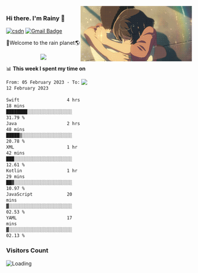 <img  align='right' height="150" src="https://github.com/LikeRainDay/LikeRainDay/blob/master/pic/img_rain_1.gif?raw=true">



### Hi there. I'm Rainy :lemon:

[![csdn](https://img.shields.io/badge/-csdn-c14438?style=flat-square&logo=c&logoColor=white)](https://blog.csdn.net/qq_15807167)
[![Gmail Badge](https://img.shields.io/badge/-gmail-c14438?style=flat-square&logo=Gmail&logoColor=white&link=mailto:houshuai0816@gmail.com)](mailto:houshuai0816@gmail.com)

🚀Welcome to the rain planet🌎

<center>
<img align='center'  src="https://source.unsplash.com/random/1200x600">
</center>

📊 **This week I spent my time on**

<img align='right'   width="300" src="https://github-readme-stats.vercel.app/api?username=LikeRainDay&show_icons=true&title_color=fff&icon_color=79ff97&text_color=9f9f9f&bg_color=151515&count_private=true">

<!--START_SECTION:waka-->

```text
From: 05 February 2023 - To: 12 February 2023

Swift                  4 hrs 18 mins   ████████░░░░░░░░░░░░░░░░░   31.79 %
Java                   2 hrs 48 mins   █████▒░░░░░░░░░░░░░░░░░░░   20.78 %
XML                    1 hr 42 mins    ███░░░░░░░░░░░░░░░░░░░░░░   12.61 %
Kotlin                 1 hr 29 mins    ██▓░░░░░░░░░░░░░░░░░░░░░░   10.97 %
JavaScript             20 mins         ▓░░░░░░░░░░░░░░░░░░░░░░░░   02.53 %
YAML                   17 mins         ▓░░░░░░░░░░░░░░░░░░░░░░░░   02.13 %
```

<!--END_SECTION:waka-->

### Visitors Count
<img align="left" src = "https://profile-counter.glitch.me/LikeRainDay/count.svg" alt ="Loading">
